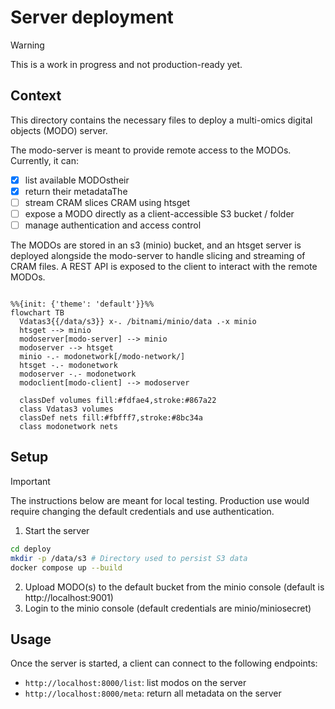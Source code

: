 # Server deployment

> [!WARNING]
> This is a work in progress and not production-ready yet.

## Context

This directory contains the necessary files to deploy a multi-omics digital objects (MODO) server.

The modo-server is meant to provide remote access to the MODOs. Currently, it can:

* [x] list available MODOstheir
* [x] return their metadataThe
* [ ] stream CRAM slices CRAM using htsget
* [ ] expose a MODO directly as a client-accessible S3 bucket / folder
* [ ] manage authentication and access control

The MODOs are stored in an s3 (minio) bucket, and an htsget server is deployed alongside the modo-server to handle slicing and streaming of CRAM files. A REST API is exposed to the client to interact with the remote MODOs.


```mermaid

%%{init: {'theme': 'default'}}%%
flowchart TB
  Vdatas3{{/data/s3}} x-. /bitnami/minio/data .-x minio
  htsget --> minio
  modoserver[modo-server] --> minio
  modoserver --> htsget
  minio -.- modonetwork[/modo-network/]
  htsget -.- modonetwork
  modoserver -.- modonetwork
  modoclient[modo-client] --> modoserver

  classDef volumes fill:#fdfae4,stroke:#867a22
  class Vdatas3 volumes
  classDef nets fill:#fbfff7,stroke:#8bc34a
  class modonetwork nets

```

## Setup

> [!IMPORTANT]
> The instructions below are meant for local testing.
> Production use would require changing the default
> credentials and use authentication.

1. Start the server
```sh
cd deploy
mkdir -p /data/s3 # Directory used to persist S3 data
docker compose up --build
```
2. Upload MODO(s) to the default bucket from the minio console (default is http://localhost:9001)
3. Login to the minio console (default credentials are minio/miniosecret)


## Usage

Once the server is started, a client can connect to the following endpoints:
* `http://localhost:8000/list`: list modos on the server
* `http://localhost:8000/meta`: return all metadata on the server
